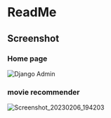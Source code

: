 # ReadMe

## Screenshot

### Home page

![Django Admin](https://user-images.githubusercontent.com/19204977/217056222-c1413576-61cb-4620-8d42-a8cc6ccd02b4.png)

### movie recommender

![Screenshot_20230206_194203](https://user-images.githubusercontent.com/19204977/217057835-a8a871bd-e24b-483b-9174-f1697f4a7faf.png)
